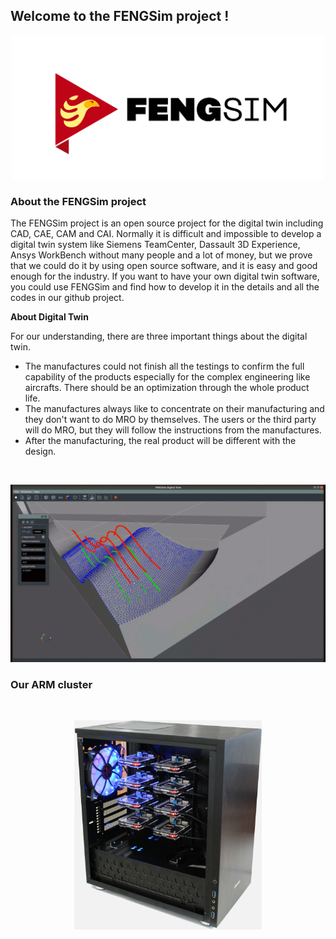 ## Welcome to the FENGSim project !

<p align="center">
  <img src="images/Fengsim_logo_hi.png" width="500" title="arm cluster">
</p>

### About the FENGSim project

The FENGSim project is an open source project for the digital twin including CAD, CAE, CAM and CAI. Normally it is difficult and impossible to develop a digital twin system like Siemens TeamCenter, Dassault 3D Experience, Ansys WorkBench without many people and a lot of money, but we prove that we could do it by using open source software, and it is easy and good enough for the industry. If you want to have your own digital twin software, you could use FENGSim and find how to develop it in the details  and all the codes in our github project. 

**About Digital Twin**

For our understanding, there are three important things about the digital twin. 

- The manufactures could not finish all the testings to confirm the full capability of the products especially for the complex engineering like aircrafts. There should be an optimization through the whole product life. 
- The manufactures always like to concentrate on their manufacturing and they don't want to do MRO by themselves. The users or the third party will do MRO, but they will follow the instructions from the manufactures. 
- After the manufacturing, the real product will be different with the design. 



[home]: https://github.com/fengsim/FENGSim-Dev.wiki/Home

<br />

<p align="center">
  <img src="images/meas1.gif" width="600" title="arm cluster">
</p>


### Our ARM cluster
<br />

<p align="center">
  <img src="images/Mark-1.jpg" width="300" title="arm cluster">
</p>


